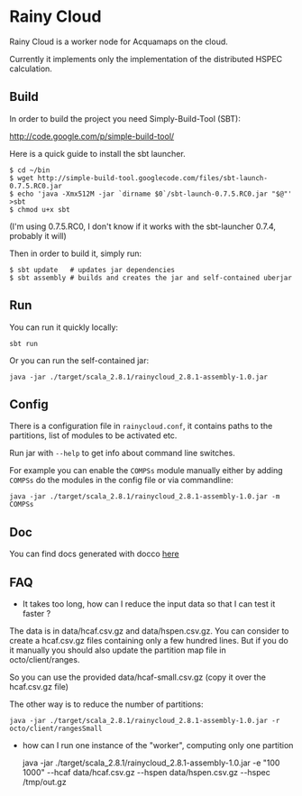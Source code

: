 Rainy Cloud
===========

Rainy Cloud is a worker node for Acquamaps on the cloud.

Currently it implements only the implementation of the distributed HSPEC calculation.

Build
-----

In order to build the project you need Simply-Build-Tool (SBT):

http://code.google.com/p/simple-build-tool/

Here is a quick guide to install the sbt launcher.

    $ cd ~/bin
    $ wget http://simple-build-tool.googlecode.com/files/sbt-launch-0.7.5.RC0.jar
    $ echo 'java -Xmx512M -jar `dirname $0`/sbt-launch-0.7.5.RC0.jar "$@"' >sbt
    $ chmod u+x sbt
    
(I'm using 0.7.5.RC0, I don't know if it works with the sbt-launcher 0.7.4, probably it will)

Then in order to build it, simply run:

    $ sbt update   # updates jar dependencies 
    $ sbt assembly # builds and creates the jar and self-contained uberjar

Run
---

You can run it quickly locally:

    sbt run

Or you can run the self-contained jar:

    java -jar ./target/scala_2.8.1/rainycloud_2.8.1-assembly-1.0.jar

Config
------

There is a configuration file in `rainycloud.conf`, it contains paths to the partitions, list of modules to be activated etc.

Run jar with `--help` to get info about command line switches.

For example you can enable the `COMPSs` module manually either by adding `COMPSs` do the modules in the config file or via commandline:

    java -jar ./target/scala_2.8.1/rainycloud_2.8.1-assembly-1.0.jar -m COMPSs


Doc
---

You can find docs generated with docco [here](http://mmikulicic.github.com/rainycloud/docco/)

FAQ
---

* It takes too long, how can I reduce the input data so that I can test it faster ?

The data is in data/hcaf.csv.gz and data/hspen.csv.gz. You can consider to create a hcaf.csv.gz files containing only a few hundred lines. But if you do it manually you should also
update the partition map file in octo/client/ranges.

So you can use the provided data/hcaf-small.csv.gz (copy it over the hcaf.csv.gz file)

The other way is to reduce the number of partitions:

    java -jar ./target/scala_2.8.1/rainycloud_2.8.1-assembly-1.0.jar -r octo/client/rangesSmall

* how can I run one instance of the "worker", computing only one partition

    java -jar ./target/scala_2.8.1/rainycloud_2.8.1-assembly-1.0.jar  -e "100 1000" --hcaf data/hcaf.csv.gz --hspen data/hspen.csv.gz --hspec /tmp/out.gz
